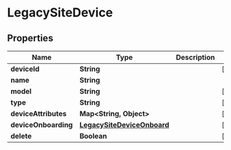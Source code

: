

# LegacySiteDevice


## Properties

Name | Type | Description | Notes
------------ | ------------- | ------------- | -------------
**deviceId** | **String** |  |  [optional]
**name** | **String** |  | 
**model** | **String** |  |  [optional]
**type** | **String** |  |  [optional]
**deviceAttributes** | **Map&lt;String, Object&gt;** |  |  [optional]
**deviceOnboarding** | [**LegacySiteDeviceOnboard**](LegacySiteDeviceOnboard.md) |  |  [optional]
**delete** | **Boolean** |  |  [optional]



